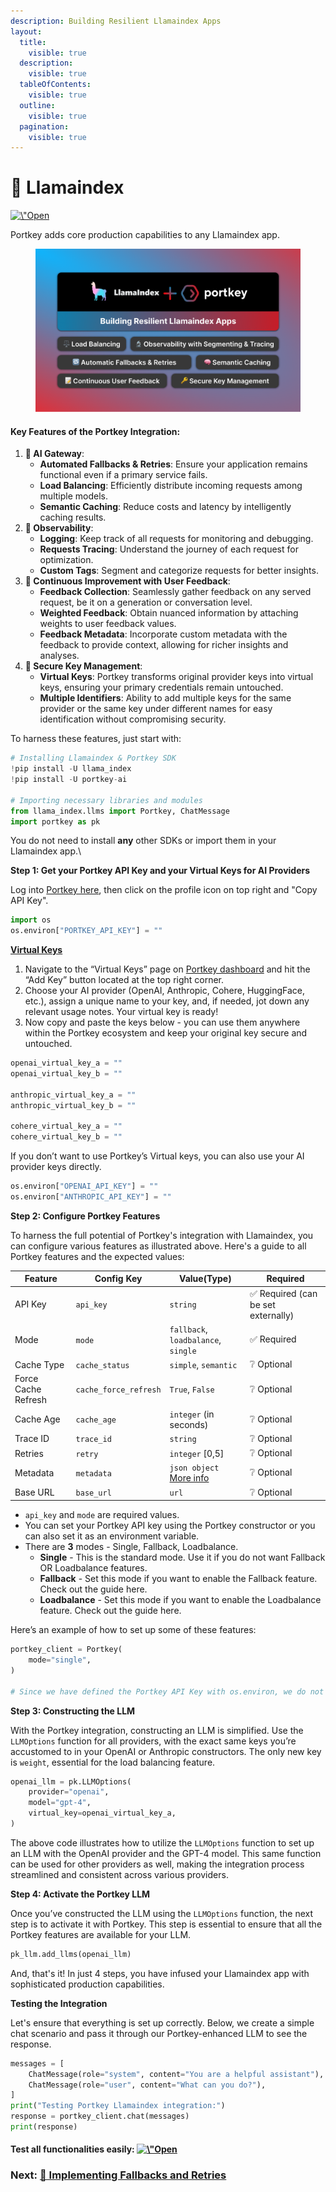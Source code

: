 ```yaml
---
description: Building Resilient Llamaindex Apps
layout:
  title:
    visible: true
  description:
    visible: true
  tableOfContents:
    visible: true
  outline:
    visible: true
  pagination:
    visible: true
---
```


# 🦙 Llamaindex

[![\\"Open](https://colab.research.google.com/assets/colab-badge.svg)](https://colab.research.google.com/github/jerryjliu/llama\_index/blob/main/docs/examples/llm/portkey.ipynb)

Portkey adds core production capabilities to any Llamaindex app.

<figure><img src="../../.gitbook/assets/Colab Version 2.png" alt=""><figcaption></figcaption></figure>

#### Key Features of the Portkey Integration: <a href="#key-features-of-portkeys-integration-with-llamaindex" id="key-features-of-portkeys-integration-with-llamaindex"></a>

1. **🚪 AI Gateway**:
   * **Automated Fallbacks & Retries**: Ensure your application remains functional even if a primary service fails.
   * **Load Balancing**: Efficiently distribute incoming requests among multiple models.
   * **Semantic Caching**: Reduce costs and latency by intelligently caching results.
2. **🔬 Observability**:
   * **Logging**: Keep track of all requests for monitoring and debugging.
   * **Requests Tracing**: Understand the journey of each request for optimization.
   * **Custom Tags**: Segment and categorize requests for better insights.
3. **📝 Continuous Improvement with User Feedback**:
   * **Feedback Collection**: Seamlessly gather feedback on any served request, be it on a generation or conversation level.
   * **Weighted Feedback**: Obtain nuanced information by attaching weights to user feedback values.
   * **Feedback Metadata**: Incorporate custom metadata with the feedback to provide context, allowing for richer insights and analyses.
4. **🔑 Secure Key Management**:
   * **Virtual Keys**: Portkey transforms original provider keys into virtual keys, ensuring your primary credentials remain untouched.
   * **Multiple Identifiers**: Ability to add multiple keys for the same provider or the same key under different names for easy identification without compromising security.

To harness these features, just start with:

```python
# Installing Llamaindex & Portkey SDK
!pip install -U llama_index
!pip install -U portkey-ai

# Importing necessary libraries and modules
from llama_index.llms import Portkey, ChatMessage
import portkey as pk
```

You do not need to install **any** other SDKs or import them in your Llamaindex app.\


**Step 1: Get your Portkey API Key and your Virtual Keys for AI Providers**

Log into [Portkey here](https://app.portkey.ai/), then click on the profile icon on top right and "Copy API Key".&#x20;

```python
import os
os.environ["PORTKEY_API_KEY"] = ""
```

[**Virtual Keys**](https://docs.portkey.ai/key-features/ai-provider-keys)

1. Navigate to the “Virtual Keys” page on [Portkey dashboard](https://app.portkey.ai/) and hit the “Add Key” button located at the top right corner.
2. Choose your AI provider (OpenAI, Anthropic, Cohere, HuggingFace, etc.), assign a unique name to your key, and, if needed, jot down any relevant usage notes. Your virtual key is ready!
3. Now copy and paste the keys below - you can use them anywhere within the Portkey ecosystem and keep your original key secure and untouched.

```python
openai_virtual_key_a = ""
openai_virtual_key_b = ""

anthropic_virtual_key_a = ""
anthropic_virtual_key_b = ""

cohere_virtual_key_a = ""
cohere_virtual_key_b = ""
```

If you don’t want to use Portkey’s Virtual keys, you can also use your AI provider keys directly.

```python
os.environ["OPENAI_API_KEY"] = ""
os.environ["ANTHROPIC_API_KEY"] = ""
```

**Step 2: Configure Portkey Features**

To harness the full potential of Portkey's integration with Llamaindex, you can configure various features as illustrated above. Here's a guide to all Portkey features and the expected values:

| Feature             | Config Key            | Value(Type)                                                                     | Required                           |
| ------------------- | --------------------- | ------------------------------------------------------------------------------- | ---------------------------------- |
| API Key             | `api_key`             | `string`                                                                        | ✅ Required (can be set externally) |
| Mode                | `mode`                | `fallback`, `loadbalance`, `single`                                             | ✅ Required                         |
| Cache Type          | `cache_status`        | `simple`, `semantic`                                                            | ❔ Optional                         |
| Force Cache Refresh | `cache_force_refresh` | `True`, `False`                                                                 | ❔ Optional                         |
| Cache Age           | `cache_age`           | `integer` (in seconds)                                                          | ❔ Optional                         |
| Trace ID            | `trace_id`            | `string`                                                                        | ❔ Optional                         |
| Retries             | `retry`               | `integer` \[0,5]                                                                | ❔ Optional                         |
| Metadata            | `metadata`            | `json object` [More info](https://docs.portkey.ai/key-features/custom-metadata) | ❔ Optional                         |
| Base URL            | `base_url`            | `url`                                                                           | ❔ Optional                         |

* `api_key` and `mode` are required values.
* You can set your Portkey API key using the Portkey constructor or you can also set it as an environment variable.
* There are **3** modes - Single, Fallback, Loadbalance.
  * **Single** - This is the standard mode. Use it if you do not want Fallback OR Loadbalance features.
  * **Fallback** - Set this mode if you want to enable the Fallback feature. Check out the guide here.
  * **Loadbalance** - Set this mode if you want to enable the Loadbalance feature. Check out the guide here.

Here’s an example of how to set up some of these features:

```python
portkey_client = Portkey(
    mode="single",
)

# Since we have defined the Portkey API Key with os.environ, we do not need to set api_key again here
```

**Step 3: Constructing the LLM**

With the Portkey integration, constructing an LLM is simplified. Use the `LLMOptions` function for all providers, with the exact same keys you’re accustomed to in your OpenAI or Anthropic constructors. The only new key is `weight`, essential for the load balancing feature.

```python
openai_llm = pk.LLMOptions(
    provider="openai",
    model="gpt-4",
    virtual_key=openai_virtual_key_a,
)
```

The above code illustrates how to utilize the `LLMOptions` function to set up an LLM with the OpenAI provider and the GPT-4 model. This same function can be used for other providers as well, making the integration process streamlined and consistent across various providers.

**Step 4: Activate the Portkey LLM**

Once you’ve constructed the LLM using the `LLMOptions` function, the next step is to activate it with Portkey. This step is essential to ensure that all the Portkey features are available for your LLM.

```python
pk_llm.add_llms(openai_llm)
```

And, that's it! In just 4 steps, you have infused your Llamaindex app with sophisticated production capabilities.

**Testing the Integration**

Let's ensure that everything is set up correctly. Below, we create a simple chat scenario and pass it through our Portkey-enhanced LLM to see the response.

```python
messages = [
    ChatMessage(role="system", content="You are a helpful assistant"),
    ChatMessage(role="user", content="What can you do?"),
]
print("Testing Portkey Llamaindex integration:")
response = portkey_client.chat(messages)
print(response)
```

#### Test all functionalities easily: [![\\"Open](https://colab.research.google.com/assets/colab-badge.svg)](https://colab.research.google.com/github/jerryjliu/llama\_index/blob/main/docs/examples/llm/portkey.ipynb)

### Next: [🔁 Implementing Fallbacks and Retries](implementing-fallbacks-and-retries.md)
